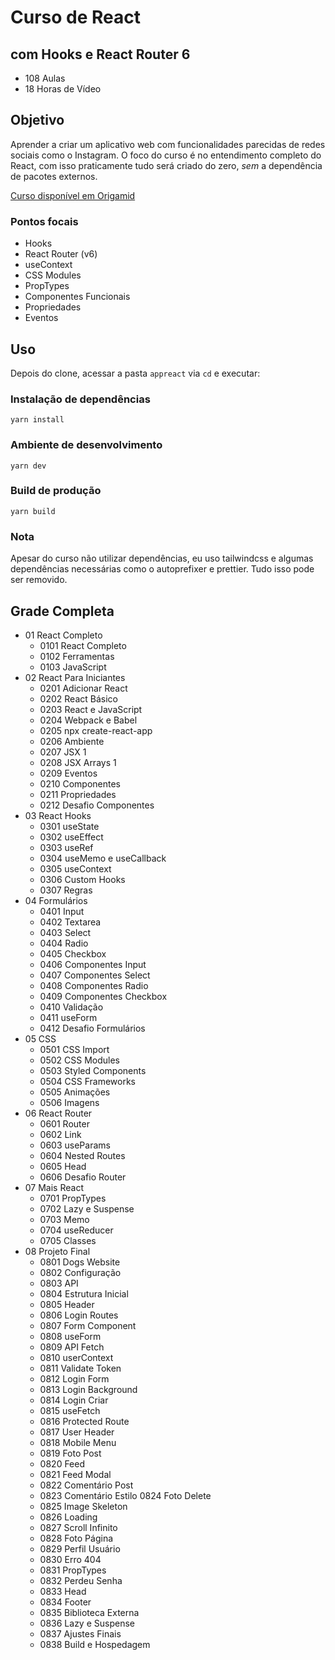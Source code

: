 # Curso de React
## com Hooks e React Router 6

- 108 Aulas
- 18 Horas de Vídeo

## Objetivo
Aprender a criar um aplicativo web com funcionalidades parecidas de redes sociais como o Instagram.
O foco do curso é no entendimento completo do React, com isso praticamente tudo será criado do zero, *sem* a dependência de pacotes externos.

[Curso disponível em Origamid](https://www.origamid.com/curso/react-completo)

### Pontos focais

- Hooks
- React Router (v6)
- useContext
- CSS Modules
- PropTypes
- Componentes Funcionais
- Propriedades
- Eventos

## Uso

Depois do clone, acessar a pasta `appreact` via `cd` e executar:

### Instalação de dependências 

```
yarn install
```

### Ambiente de desenvolvimento

```
yarn dev
```

### Build de produção

```
yarn build
```

### Nota

Apesar do curso não utilizar dependências, eu uso tailwindcss e algumas dependências necessárias como o autoprefixer e prettier.
Tudo isso pode ser removido.

## Grade Completa

- 01 React Completo
  - 0101 React Completo
  - 0102 Ferramentas
  - 0103 JavaScript
- 02 React Para Iniciantes
  - 0201 Adicionar React
  - 0202 React Básico
  - 0203 React e JavaScript
  - 0204 Webpack e Babel
  - 0205 npx create-react-app
  - 0206 Ambiente
  - 0207 JSX 1
  - 0208 JSX Arrays 1
  - 0209 Eventos
  - 0210 Componentes
  - 0211 Propriedades
  - 0212 Desafio Componentes
- 03 React Hooks
  - 0301 useState
  - 0302 useEffect
  - 0303 useRef
  - 0304 useMemo e useCallback
  - 0305 useContext
  - 0306 Custom Hooks
  - 0307 Regras
- 04 Formulários
  - 0401 Input
  - 0402 Textarea
  - 0403 Select
  - 0404 Radio
  - 0405 Checkbox
  - 0406 Componentes Input
  - 0407 Componentes Select
  - 0408 Componentes Radio
  - 0409 Componentes Checkbox
  - 0410 Validação
  - 0411 useForm
  - 0412 Desafio Formulários
- 05 CSS
  - 0501 CSS Import
  - 0502 CSS Modules
  - 0503 Styled Components
  - 0504 CSS Frameworks
  - 0505 Animações
  - 0506 Imagens
- 06 React Router
  - 0601 Router
  - 0602 Link
  - 0603 useParams
  - 0604 Nested Routes
  - 0605 Head
  - 0606 Desafio Router
- 07 Mais React
  - 0701 PropTypes
  - 0702 Lazy e Suspense
  - 0703 Memo
  - 0704 useReducer
  - 0705 Classes
- 08 Projeto Final
  - 0801 Dogs Website
  - 0802 Configuração
  - 0803 API
  - 0804 Estrutura Inicial
  - 0805 Header
  - 0806 Login Routes
  - 0807 Form Component
  - 0808 useForm
  - 0809 API Fetch
  - 0810 userContext
  - 0811 Validate Token
  - 0812 Login Form
  - 0813 Login Background
  - 0814 Login Criar
  - 0815 useFetch
  - 0816 Protected Route
  - 0817 User Header
  - 0818 Mobile Menu
  - 0819 Foto Post
  - 0820 Feed
  - 0821 Feed Modal
  - 0822 Comentário Post
  - 0823 Comentário Estilo
0824 Foto Delete
  - 0825 Image Skeleton
  - 0826 Loading
  - 0827 Scroll Infinito
  - 0828 Foto Página
  - 0829 Perfil Usuário
  - 0830 Erro 404
  - 0831 PropTypes
  - 0832 Perdeu Senha
  - 0833 Head
  - 0834 Footer
  - 0835 Biblioteca Externa
  - 0836 Lazy e Suspense
  - 0837 Ajustes Finais
  - 0838 Build e Hospedagem
